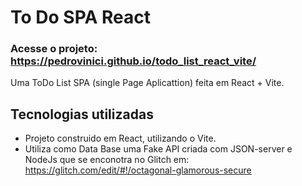 # To Do SPA React

### Acesse o projeto: https://pedrovinici.github.io/todo_list_react_vite/
Uma ToDo List SPA (single Page Aplicattion) feita em React + Vite.

## Tecnologias utilizadas
* Projeto construido em React, utilizando o Vite.
* Utiliza como Data Base uma Fake API criada com JSON-server e NodeJs que se enconotra no Glitch em: https://glitch.com/edit/#!/octagonal-glamorous-secure
